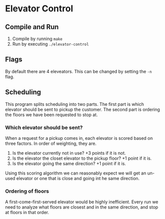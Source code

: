 # Elevator Control

## Compile and Run
1. Compile by running `make`
2. Run by executing `./elevator-control`

## Flags
By default there are 4 eleveators.  This can be changed by setting the `-n` flag.

## Scheduling
This program splits scheduling into two parts.  The first part is which elevator should be sent to pickup the customer.  The second part is ordering the floors we have been requested to stop at.

### Which elevator should be sent?
When a request for a pickup comes in, each elevator is scored based on three factors.  In order of weighting, they are.
1. Is the elevator currently not in use?  +3 points if it is not.
2. Is the elevator the closet elevator to the pickup floor?  +1 point if it is.
3. Is the elevator going the same direction?  +1 point if it is.

Using this scoring algorithm we can reasonably expect we will get an un-used elevator or one that is close and going int he same direction.

### Ordering of floors
A first-come-first-served elevator would be highly inefficient.  Every run we need to analyze what floors are closest and in the same direction, and stop at floors in that order.

